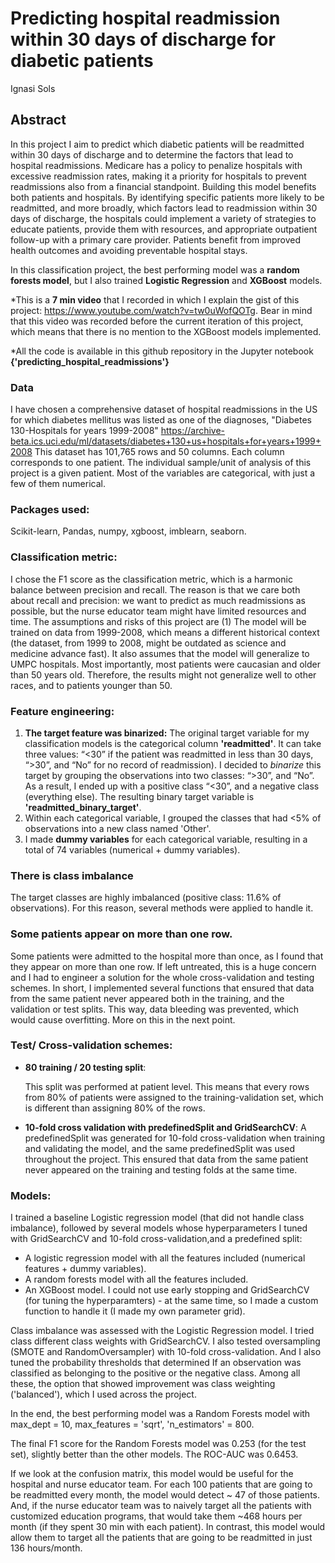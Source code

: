 # Predicting hospital readmission within 30 days of discharge for diabetic patients

Ignasi Sols

## **Abstract**

In this project I aim to predict which diabetic patients will be readmitted within 30 days of discharge and to determine the factors that lead to hospital readmissions. Medicare has a policy to penalize hospitals with excessive readmission rates, making it a priority for hospitals to prevent readmissions also from a financial standpoint. Building this model benefits both patients and hospitals. By identifying specific patients more likely to be readmitted, and more broadly, which factors lead to readmission within 30 days of discharge, the hospitals could implement a variety of strategies to educate patients, provide them with resources, and appropriate outpatient follow-up with a primary care provider. Patients benefit from improved health outcomes and avoiding preventable hospital stays. 

In this classification project, the best performing model was a **random forests model**, but I also trained **Logistic Regression** and **XGBoost** models. 

*This is a **7 min video** that I recorded in which I explain the gist of this project: https://www.youtube.com/watch?v=tw0uWofQOTg. Bear in mind that this video was recorded before the current iteration of this project, which means that there is no mention to the XGBoost models implemented.

*All the code is available in this github repository in the Jupyter notebook **{'predicting_hospital_readmissions'}**

### **Data**

I have chosen a comprehensive dataset of hospital readmissions in the US for which diabetes mellitus was listed as one of the diagnoses,  "Diabetes 130-Hospitals for years 1999-2008" https://archive-beta.ics.uci.edu/ml/datasets/diabetes+130+us+hospitals+for+years+1999+2008
This dataset has 101,765 rows and 50 columns. Each column corresponds to one patient. The individual sample/unit of analysis of this project is a given patient. Most of the variables are categorical, with just a few of them numerical. 

### Packages used:

Scikit-learn, Pandas, numpy, xgboost, imblearn, seaborn.

###  Classification metric:

I chose the F1 score as the classification metric, which is a harmonic balance between precision and recall. The reason is that we care both about recall and precision: we want to predict as much readmissions as possible, but the nurse educator team might have limited resources and time. The assumptions and risks of this project are (1) The model will be trained on data from 1999-2008, which means a different historical context (the dataset, from 1999 to 2008, might be outdated as science and medicine advance fast). It also assumes that the model will generalize to UMPC hospitals. Most importantly, most patients were caucasian and older than 50 years old. Therefore, the results might not generalize well to other races, and to patients younger than 50.



### **Feature engineering**:

1. **The target feature was binarized:** The original target variable for my classification models is the categorical column **'readmitted'**. It can take three values: “<30” if the patient was readmitted in less than 30 days, “>30”, and “No” for no record of readmission). I decided to *binarize* this target by grouping the observations into two classes: “>30”, and “No”. As a result, I ended up with a positive class “<30”, and a negative class (everything else). The resulting binary target variable is **'readmitted_binary_target'**. 
2. Within each categorical variable, I grouped the classes that had <5% of observations into a new class named 'Other'. 
3. I made **dummy variables** for each categorical variable, resulting in a total of 74 variables (numerical + dummy variables).

### There is class imbalance

The target classes are highly imbalanced (positive class: 11.6% of observations). For this reason, several methods were applied to handle it.

### Some patients appear on more than one row.

Some patients were admitted to the hospital more than once, as I found that they appear on more than one row. If left untreated, this is a huge concern and I had to engineer a solution for the whole cross-validation and testing schemes. In short, I implemented several functions that ensured that data from the same patient never appeared both in the training, and the validation or test splits. This way, data bleeding was prevented, which would cause overfitting. More on this in the next point. 

### Test/ Cross-validation schemes:

- **80 training / 20 testing split**: 

  This split was performed at patient level. This means that every rows from 80% of patients were assigned to the training-validation set, which is different than assigning 80% of the rows. 

- **10-fold cross validation with predefinedSplit and GridSearchCV**: 
A predefinedSplit was generated for 10-fold cross-validation when training and validating the model, and the same predefinedSplit was used throughout the project. This ensured that data from the same patient never appeared on the training and testing folds at the same time. 


### **Models**:
I trained a baseline Logistic regression model (that did not handle class imbalance), followed by several models whose hyperparameters I tuned with GridSearchCV and 10-fold cross-validation,and a predefined split:
- A logistic regression model with all the features included (numerical features + dummy variables).
- A random forests model with all the features included.
- An XGBoost model. I could not use early stopping and GridSearchCV (for tuning the hyperparamters) - at the same time, so I made a custom function to handle it (I made my own parameter grid). 

Class imbalance was assessed with the Logistic Regression model. I tried class different class weights with GridSearchCV. I also tested oversampling (SMOTE and RandomOversampler) with 10-fold cross-validation. And I also tuned the probability thresholds that determined If an observation was classified as belonging to the positive or the negative class. Among all these, the option that showed improvement was class weighting ('balanced'), which I used across the project. 

In the end, the best performing model was a Random Forests model with max_dept = 10, max_features = 'sqrt', 'n_estimators' = 800.

The final F1 score for the Random Forests model was 0.253 (for the test set), slightly better than the other models. The ROC-AUC was 0.6453.

If we look at the confusion matrix, this model would be useful for the hospital and nurse educator team. For each 100 patients that are going to be readmitted every month, the model would detect ~ 47 of those patients. And, if the nurse educator team was to naively target all the patients with customized education programs, that would take them ~468 hours per month (if they spent 30 min with each patient). In contrast, this model would allow them to target all the patients that are going to be readmitted in just 136 hours/month. 

